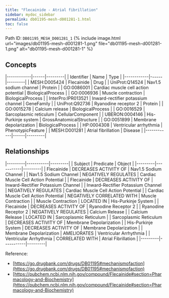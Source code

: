 ```yaml
---
title: "Flecainide - Atrial fibrillation"
sidebar: mydoc_sidebar
permalink: db01195-mesh-d001281-1.html
toc: false 
---
```



Path ID: `DB01195_MESH_D001281_1`
{% include image.html url="images/db01195-mesh-d001281-1.png" file="db01195-mesh-d001281-1.png" alt="db01195-mesh-d001281-1" %}

## Concepts

|------------|------|---------|
| Identifier | Name | Type    |
|------------|------|---------|
| MESH:D005424 | Flecainide | Drug |
| UniProt:Q14524 | Nav1.5 sodium channel | Protein |
| GO:0086001 | Cardiac muscle cell action potential | BiologicalProcess |
| GO:0006936 | Muscle contraction | BiologicalProcess |
| InterPro:IPR013521 | Inward-rectifier potassium channel | GeneFamily |
| UniProt:Q92736 | Ryanodine receptor 2 | Protein |
| GO:0015278 | Calcium release | BiologicalProcess |
| GO:0016529 | Sarcoplasmic reticulum | CellularComponent |
| UBERON:0004146 | His-Purkinje system | GrossAnatomicalStructure |
| GO:0051899 | Membrane depolarization | BiologicalProcess |
| HP:0004308 | Ventricular arrhythmia | PhenotypicFeature |
| MESH:D001281 | Atrial fibrillation | Disease |
|------------|------|---------|

## Relationships

|---------|-----------|---------|
| Subject | Predicate | Object  |
|---------|-----------|---------|
| Flecainide | DECREASES ACTIVITY OF | Nav1.5 Sodium Channel |
| Nav1.5 Sodium Channel | NEGATIVELY REGULATES | Cardiac Muscle Cell Action Potential |
| Flecainide | DECREASES ACTIVITY OF | Inward-Rectifier Potassium Channel |
| Inward-Rectifier Potassium Channel | NEGATIVELY REGULATES | Cardiac Muscle Cell Action Potential |
| Cardiac Muscle Cell Action Potential | NEGATIVELY CORRELATED WITH | Muscle Contraction |
| Muscle Contraction | LOCATED IN | His-Purkinje System |
| Flecainide | DECREASES ACTIVITY OF | Ryanodine Receptor 2 |
| Ryanodine Receptor 2 | NEGATIVELY REGULATES | Calcium Release |
| Calcium Release | LOCATED IN | Sarcoplasmic Reticulum |
| Sarcoplasmic Reticulum | DECREASES ACTIVITY OF | Membrane Depolarization |
| His-Purkinje System | DECREASES ACTIVITY OF | Membrane Depolarization |
| Membrane Depolarization | AMELIORATES | Ventricular Arrhythmia |
| Ventricular Arrhythmia | CORRELATED WITH | Atrial Fibrillation |
|---------|-----------|---------|

Reference: 
  - [https://go.drugbank.com/drugs/DB01195#mechanismofaction](https://go.drugbank.com/drugs/DB01195#mechanismofaction)
  - [https://pubchem.ncbi.nlm.nih.gov/compound/Flecainide#section=Pharmacology-and-Biochemistry](https://pubchem.ncbi.nlm.nih.gov/compound/Flecainide#section=Pharmacology-and-Biochemistry)
